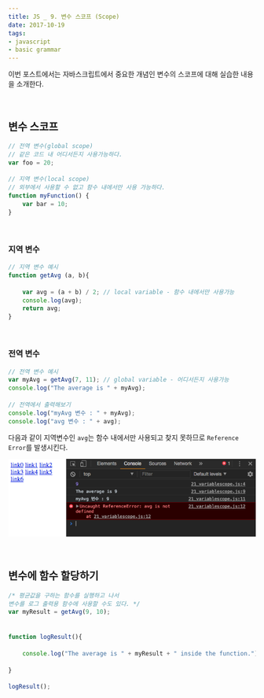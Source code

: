 ```yaml
---
title: JS _ 9. 변수 스코프 (Scope)
date: 2017-10-19
tags:
- javascript
- basic grammar
---
```


이번 포스트에서는 자바스크립트에서 중요한 개념인 변수의 스코프에 대해 실습한 내용을 소개한다.

<br>

## 변수 스코프

```js
// 전역 변수(global scope)
// 같은 코드 내 어디서든지 사용가능하다.
var foo = 20;

// 지역 변수(local scope)
// 외부에서 사용할 수 없고 함수 내에서만 사용 가능하다.
function myFunction() {
    var bar = 10;
}
```

<br>

### 지역 변수

```js
// 지역 변수 예시
function getAvg (a, b){

    var avg = (a + b) / 2; // local variable - 함수 내에서만 사용가능
    console.log(avg);
    return avg;
}
```

<br>

### 전역 변수

```js
// 전역 변수 예시
var myAvg = getAvg(7, 11); // global variable - 어디서든지 사용가능
console.log("The average is " + myAvg);

// 전역에서 출력해보기
console.log("myAvg 변수 : " + myAvg);
console.log("avg 변수 : " + avg);
```

다음과 같이 지역변수인 `avg`는 함수 내에서만 사용되고 찾지 못하므로 `Reference Error`를 발생시킨다.

![localvar](imgs/2017-10-19/localvar.png)

<br>

## 변수에 함수 할당하기

```js
/* 평균값을 구하는 함수를 실행하고 나서
변수를 로그 출력용 함수에 사용할 수도 있다. */
var myResult = getAvg(9, 10);


function logResult(){

    console.log("The average is " + myResult + " inside the function.");

}

logResult();
```

<br>
